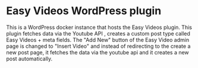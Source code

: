 # Easy Videos WordPress plugin
This is a WordPress docker instance that hosts the Easy Videos plugin. This plugin fetches data via the Youtube API , creates a custom post type called Easy Videos + meta fields. The "Add New" button of the Easy Video admin page is changed to "Insert Video" and instead of redirecting to the create a new post page, it fetches the data via the youtube api and it creates a new post automatically. 

